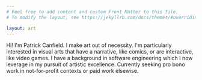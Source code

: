 ```yaml
---
# Feel free to add content and custom Front Matter to this file.
# To modify the layout, see https://jekyllrb.com/docs/themes/#overriding-theme-defaults

layout: art
---
```


Hi! I'm Patrick Canfield. I make art out of necessity. I'm particularly interested in visual arts that have a narrative, like comics, or are interactive, like video games. I have a background in software engineering which I now leverage in my pursuit of artistic excellence. Currently seeking pro bono work in not-for-profit contexts or paid work elsewise.

